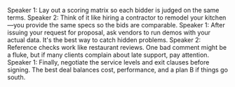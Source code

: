 Speaker 1: Lay out a scoring matrix so each bidder is judged on the same terms.
Speaker 2: Think of it like hiring a contractor to remodel your kitchen—you provide the same specs so the bids are comparable.
Speaker 1: After issuing your request for proposal, ask vendors to run demos with your actual data. It's the best way to catch hidden problems.
Speaker 2: Reference checks work like restaurant reviews. One bad comment might be a fluke, but if many clients complain about late support, pay attention.
Speaker 1: Finally, negotiate the service levels and exit clauses before signing. The best deal balances cost, performance, and a plan B if things go south.
